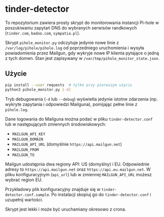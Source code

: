 # tinder-detector

To repozytorium zawiera prosty skrypt do monitorowania instancji Pi-hole w poszukiwaniu zapytań DNS do wybranych serwisów randkowych (`tinder.com`, `badoo.com`, `sympatia.pl`).

Skrypt `pihole_monitor.py` odczytuje jedynie nowe linie z `/var/log/pihole/pihole.log` od poprzedniego uruchomienia i wysyła powiadomienia przez Mailgun, gdy wykryje nowe IP klienta pytające o jedną z tych domen. Stan jest zapisywany w `/var/tmp/pihole_monitor_state.json`.

## Użycie

```bash
pip install --user requests  # tylko przy pierwszym użyciu
python3 pihole_monitor.py [-d]
```

Tryb debugowania (`-d` lub `--debug`) wyświetla jedynie istotne zdarzenia
(np. wykryte zapytania i odpowiedzi Mailguna), pomijając pełne linie z
`pihole.log`.

Dane logowania do Mailguna można podać w pliku `tinder-detector.conf` lub w
następujących zmiennych środowiskowych:

- `MAILGUN_API_KEY`
- `MAILGUN_DOMAIN`
- `MAILGUN_API_URL` (domyślnie `https://api.mailgun.net`)
- `MAILGUN_FROM`
- `MAILGUN_TO`

Mailgun udostępnia dwa regiony API: US (domyślny) i EU.
Odpowiednie adresy to `https://api.mailgun.net` oraz
`https://api.eu.mailgun.net`. W pliku konfiguracyjnym (`api_url`) lub w
zmiennej `MAILGUN_API_URL` możesz wybrać region EU.

Przykładowy plik konfiguracyjny znajduje się w `tinder-detector.conf.sample`.
Po instalacji skopiuj go do `tinder-detector.conf` i uzupełnij wartości.

Skrypt jest lekki i może być uruchamiany okresowo z crona.
